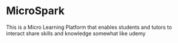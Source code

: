 # MicroSpark
This is a Micro Learning Platform that enables students and tutors to interact share skills and knowledge somewhat like udemy
